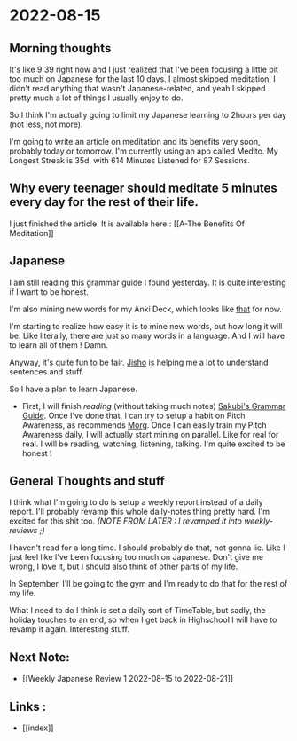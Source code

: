 # 2022-08-15 

## Morning thoughts

It's like 9:39 right now and I just realized that I've been focusing a little bit too much on Japanese for the last 10 days. I almost skipped meditation, I didn't read anything that wasn't Japanese-related, and yeah I skipped pretty much a lot of things I usually enjoy to do. 

So I think I'm actually going to limit my Japanese learning to  2hours per day (not less, not more).

I'm going to write an article on meditation and its benefits very soon, probably today or tomorrow. I'm currently using an app called Medito. My Longest Streak is 35d, with 614 Minutes Listened for 87 Sessions. 

## Why every teenager should meditate 5 minutes every day for the rest of their life.

I just finished the article. It is available here : [[A-The Benefits Of Meditation]]

## Japanese

I am still reading this grammar guide I found yesterday. It is quite interesting if I want to be honest. 

I'm also mining new words for my Anki Deck, which looks like [that](https://cdn.discordapp.com/attachments/945027080037498890/1008703904122409071/unknown.png) for now.

I'm starting to realize how easy it is to mine new words, but how long it will be. Like literally, there are just so many words in a language. And I will have to learn all of them ! Damn.

Anyway, it's quite fun to be fair. [Jisho](https://jisho.org/) is helping me a lot to understand sentences and stuff. 

So I have a plan to learn Japanese.

- First, I will finish *reading* (without taking much notes) [Sakubi's Grammar Guide](https://sakubi.neocities.org/#). Once I've done that, I can try to setup a habit on Pitch Awareness, as recommends [Morg](https://morg.systems). Once I can easily train my Pitch Awareness daily, I will actually start mining on parallel. Like for real for real. I will be reading, watching, listening, talking. I'm quite excited to be honest !

## General Thoughts and stuff

I think what I'm going to do is setup a weekly report instead of a daily report. I'll probably revamp this whole daily-notes thing pretty hard. I'm excited for this shit too. *(NOTE FROM LATER : I revamped it into weekly-reviews ;)*

I haven't read for a long time. I should probably do that, not gonna lie. Like I just feel like I've been focusing too much on Japanese. Don't give me wrong, I love it, but I should also think of other parts of my life. 

In September, I'll be going to the gym and I'm ready to do that for the rest of my life.

What I need to do I think is set a daily sort of TimeTable, but sadly, the holiday touches to an end, so when I get back in Highschool I will have to revamp it again. Interesting stuff.

## Next Note:
- [[Weekly Japanese Review 1 2022-08-15 to 2022-08-21]]

## Links :
- [[index]]